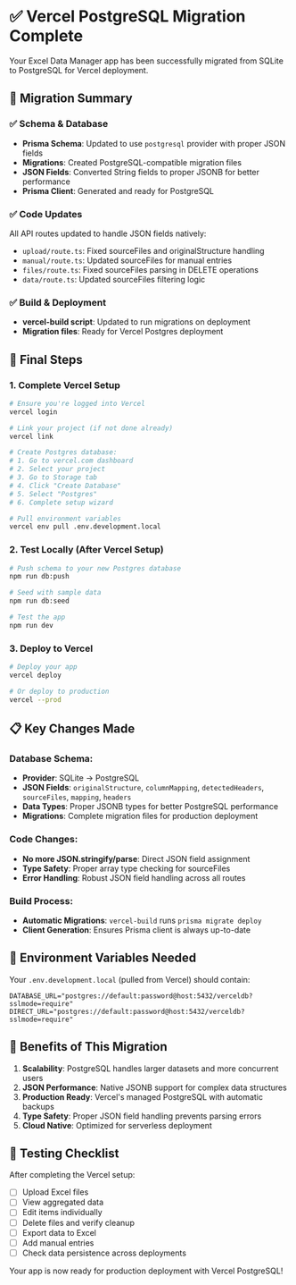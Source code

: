 # ✅ Vercel PostgreSQL Migration Complete

Your Excel Data Manager app has been successfully migrated from SQLite to PostgreSQL for Vercel deployment.

## 🎯 Migration Summary

### ✅ Schema & Database
- **Prisma Schema**: Updated to use `postgresql` provider with proper JSON fields
- **Migrations**: Created PostgreSQL-compatible migration files
- **JSON Fields**: Converted String fields to proper JSONB for better performance
- **Prisma Client**: Generated and ready for PostgreSQL

### ✅ Code Updates
All API routes updated to handle JSON fields natively:
- `upload/route.ts`: Fixed sourceFiles and originalStructure handling
- `manual/route.ts`: Updated sourceFiles for manual entries  
- `files/route.ts`: Fixed sourceFiles parsing in DELETE operations
- `data/route.ts`: Updated sourceFiles filtering logic

### ✅ Build & Deployment
- **vercel-build script**: Updated to run migrations on deployment
- **Migration files**: Ready for Vercel Postgres deployment

## 🚀 Final Steps

### 1. Complete Vercel Setup
```bash
# Ensure you're logged into Vercel
vercel login

# Link your project (if not done already)
vercel link

# Create Postgres database:
# 1. Go to vercel.com dashboard
# 2. Select your project
# 3. Go to Storage tab  
# 4. Click "Create Database"
# 5. Select "Postgres"
# 6. Complete setup wizard

# Pull environment variables
vercel env pull .env.development.local
```

### 2. Test Locally (After Vercel Setup)
```bash
# Push schema to your new Postgres database
npm run db:push

# Seed with sample data
npm run db:seed

# Test the app
npm run dev
```

### 3. Deploy to Vercel
```bash
# Deploy your app
vercel deploy

# Or deploy to production
vercel --prod
```

## 📋 Key Changes Made

### Database Schema:
- **Provider**: SQLite → PostgreSQL
- **JSON Fields**: `originalStructure`, `columnMapping`, `detectedHeaders`, `sourceFiles`, `mapping`, `headers`
- **Data Types**: Proper JSONB types for better PostgreSQL performance
- **Migrations**: Complete migration files for production deployment

### Code Changes:
- **No more JSON.stringify/parse**: Direct JSON field assignment
- **Type Safety**: Proper array type checking for sourceFiles
- **Error Handling**: Robust JSON field handling across all routes

### Build Process:
- **Automatic Migrations**: `vercel-build` runs `prisma migrate deploy`
- **Client Generation**: Ensures Prisma client is always up-to-date

## 🔧 Environment Variables Needed

Your `.env.development.local` (pulled from Vercel) should contain:
```env
DATABASE_URL="postgres://default:password@host:5432/verceldb?sslmode=require"
DIRECT_URL="postgres://default:password@host:5432/verceldb?sslmode=require"
```

## 🎉 Benefits of This Migration

1. **Scalability**: PostgreSQL handles larger datasets and more concurrent users
2. **JSON Performance**: Native JSONB support for complex data structures  
3. **Production Ready**: Vercel's managed PostgreSQL with automatic backups
4. **Type Safety**: Proper JSON field handling prevents parsing errors
5. **Cloud Native**: Optimized for serverless deployment

## 🧪 Testing Checklist

After completing the Vercel setup:

- [ ] Upload Excel files
- [ ] View aggregated data
- [ ] Edit items individually  
- [ ] Delete files and verify cleanup
- [ ] Export data to Excel
- [ ] Add manual entries
- [ ] Check data persistence across deployments

Your app is now ready for production deployment with Vercel PostgreSQL!
